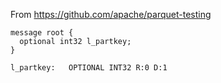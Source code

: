 From https://github.com/apache/parquet-testing

```
message root {
  optional int32 l_partkey;
}
```
```
l_partkey:   OPTIONAL INT32 R:0 D:1
```
